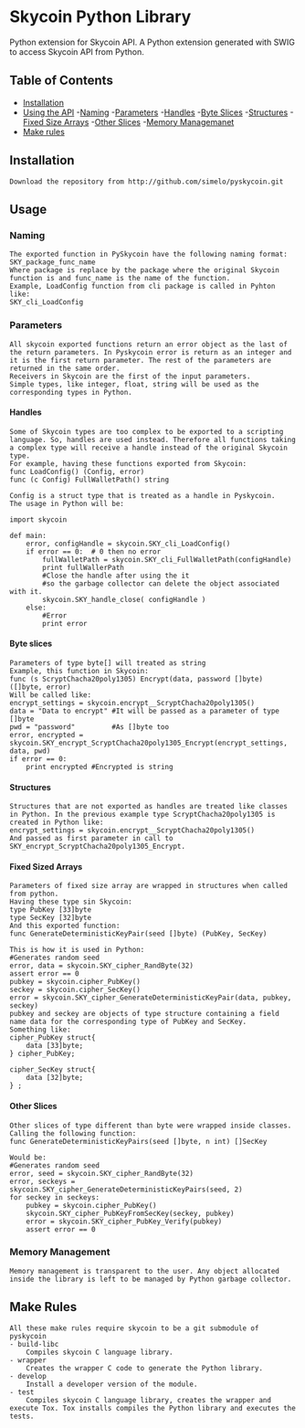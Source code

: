 # Skycoin Python Library

Python extension for Skycoin API.
A Python extension generated with SWIG to access Skycoin API from Python.

## Table of Contents

<!-- MarkdownTOC levels="1,2,3,4,5" autolink="true" bracket="round" -->
- [Installation](#installation)
- [Using the API](#usage)
	-[Naming](#naming)
	-[Parameters](#parameters)
		-[Handles](#handles)
		-[Byte Slices](#byte-slices)
		-[Structures](#structures)
		-[Fixed Size Arrays](#fixed-size-array)
		-[Other Slices](#other-slices)
	-[Memory Managemanet](#memory-management)
- [Make rules](#make-rules)
<!-- /MarkdownTOC -->

## Installation
	Download the repository from http://github.com/simelo/pyskycoin.git
## Usage
### Naming
	The exported function in PySkycoin have the following naming format:
	SKY_package_func_name
	Where package is replace by the package where the original Skycoin function is and func_name is the name of the function.
	Example, LoadConfig function from cli package is called in Pyhton like:
	SKY_cli_LoadConfig
### Parameters
	All skycoin exported functions return an error object as the last of the return parameters. In Pyskycoin error is return as an integer and it is the first return parameter. The rest of the parameters are returned in the same order.
	Receivers in Skycoin are the first of the input parameters.
	Simple types, like integer, float, string will be used as the corresponding types in Python.
#### Handles
	Some of Skycoin types are too complex to be exported to a scripting language. So, handles are used instead. Therefore all functions taking a complex type will receive a handle instead of the original Skycoin type.
	For example, having these functions exported from Skycoin:
	func LoadConfig() (Config, error)
	func (c Config) FullWalletPath() string
	
	Config is a struct type that is treated as a handle in Pyskycoin.
	The usage in Python will be:
	
	import skycoin
	
	def main:
		error, configHandle = skycoin.SKY_cli_LoadConfig()
		if error == 0:  # 0 then no error
			fullWalletPath = skycoin.SKY_cli_FullWalletPath(configHandle)
			print fullWallerPath
			#Close the handle after using the it
			#so the garbage collector can delete the object associated with it. 
			skycoin.SKY_handle_close( configHandle )
		else: 
			#Error
			print error
#### Byte slices
	Parameters of type byte[] will treated as string
	Example, this function in Skycoin:
	func (s ScryptChacha20poly1305) Encrypt(data, password []byte) ([]byte, error)
	Will be called like:
	encrypt_settings = skycoin.encrypt__ScryptChacha20poly1305()
	data = "Data to encrypt" #It will be passed as a parameter of type []byte
	pwd = "password"         #As []byte too
	error, encrypted = skycoin.SKY_encrypt_ScryptChacha20poly1305_Encrypt(encrypt_settings, data, pwd)
	if error == 0:
		print encrypted #Encrypted is string
#### Structures
	Structures that are not exported as handles are treated like classes in Python. In the previous example type ScryptChacha20poly1305 is created in Python like:
	encrypt_settings = skycoin.encrypt__ScryptChacha20poly1305()
	And passed as first parameter in call to SKY_encrypt_ScryptChacha20poly1305_Encrypt.
#### Fixed Sized Arrays
	Parameters of fixed size array are wrapped in structures when called from python.
	Having these type sin Skycoin:
	type PubKey [33]byte
	type SecKey [32]byte
	And this exported function:
	func GenerateDeterministicKeyPair(seed []byte) (PubKey, SecKey)
	
	This is how it is used in Python:
	#Generates random seed
	error, data = skycoin.SKY_cipher_RandByte(32)
	assert error == 0
	pubkey = skycoin.cipher_PubKey()
	seckey = skycoin.cipher_SecKey()
	error = skycoin.SKY_cipher_GenerateDeterministicKeyPair(data, pubkey, seckey)
	pubkey and seckey are objects of type structure containing a field name data for the corresponding type of PubKey and SecKey.
	Something like:
	cipher_PubKey struct{
		data [33]byte;
	} cipher_PubKey;

	cipher_SecKey struct{
		data [32]byte;
	} ;
	
#### Other Slices
	Other slices of type different than byte were wrapped inside classes.
	Calling the following function:
	func GenerateDeterministicKeyPairs(seed []byte, n int) []SecKey
	
	Would be:
	#Generates random seed
	error, seed = skycoin.SKY_cipher_RandByte(32)
	error, seckeys = skycoin.SKY_cipher_GenerateDeterministicKeyPairs(seed, 2)
	for seckey in seckeys:
		pubkey = skycoin.cipher_PubKey()
		skycoin.SKY_cipher_PubKeyFromSecKey(seckey, pubkey)
		error = skycoin.SKY_cipher_PubKey_Verify(pubkey)
		assert error == 0

### Memory Management
	Memory management is transparent to the user. Any object allocated inside the library is left to be managed by Python garbage collector.

## Make Rules
	All these make rules require skycoin to be a git submodule of pyskycoin
	- build-libc
		Compiles skycoin C language library.
	- wrapper
		Creates the wrapper C code to generate the Python library.
	- develop
		Install a developer version of the module.	
	- test
		Compiles skycoin C language library, creates the wrapper and execute Tox. Tox installs compiles the Python library and executes the tests.	
